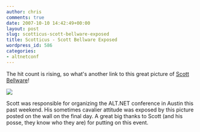 ```yaml
---
author: chris
comments: true
date: 2007-10-10 14:42:49+00:00
layout: post
slug: scotticus-scott-bellware-exposed
title: Scotticus - Scott Bellware Exposed
wordpress_id: 586
categories:
- altnetconf
---
```


The hit count is rising, so what's another link to this great picture of [Scott Bellware](http://codebetter.com/blogs/scott.bellware/default.aspx)!


[![](http://farm3.static.flickr.com/2412/1515391370_aa508c7f84.jpg?v=1191889067)](http://www.flickr.com/photos/digidragon/1515391370/)


Scott was responsible for organizing the ALT.NET conference in Austin this past weekend. His sometimes cavalier attitude was exposed by this picture posted on the wall on the final day. A great big thanks to Scott (and his posse, they know who they are) for putting on this event.
